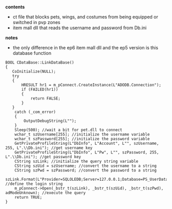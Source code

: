 **contents**
* ct file that blocks pets, wings, and costumes from being equipped or switched in pvp zones
* item mall dll that reads the username and password from Db.ini

**notes**
* the only difference in the ep6 item mall dll and the ep5 version is this database function

```
BOOL CDataBase::LinkDataBase()
{
   CoInitialize(NULL);
   try
   {
	   HRESULT hr1 = m_pConnect.CreateInstance(L"ADODB.Connection");
	   if (FAILED(hr1))
	   {
		   return FALSE;
	   }
   }
	catch (_com_error)
	{
		OutputDebugString(L"");
	}
	Sleep(500); //wait a bit for pet.dll to connect
	wchar_t szUsername[255]; //initialize the username variable
	wchar_t szPassword[255]; //initialize the password variable
	GetPrivateProfileString(L"DbInfo", L"Account", L"", szUsername, 255, L".\\Db.ini"); //get username key
	GetPrivateProfileString(L"DbInfo", L"Pw", L"", szPassword, 255, L".\\Db.ini"); //get password key
	CString szLink; //initialize the query string variable
	CString szUid = szUsername; //convert the username to a string
	CString szPwd = szPassword; //convert the password to a string
	szLink.Format(L"Provider=SQLOLEDB;Server=127.0.0.1;Database=PS_UserData;"); //define the login string
	m_pConnect->Open(_bstr_t(szLink), _bstr_t(szUid), _bstr_t(szPwd), adModeUnknown); //execute the query
	return TRUE;
}
```
